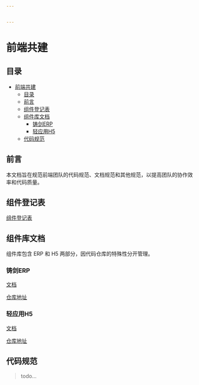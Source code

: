 ```yaml
---


---
```


# 前端共建

## 目录

- [前端共建](#前端共建)
  - [目录](#目录)
  - [前言](#前言)
  - [组件登记表](#组件登记表)
  - [组件库文档](#组件库文档)
    - [铸剑ERP](#铸剑erp)
    - [轻应用H5](#轻应用h5)
  - [代码规范](#代码规范)

## 前言

本文档旨在规范前端团队的代码规范、文档规范和其他规范，以提高团队的协作效率和代码质量。


## 组件登记表


[组件登记表](https://doc.ky-tech.com.cn/sheets/e15c55dcc38f4e3db8ec0239e7e0839f)


## 组件库文档

组件库包含 ERP 和 H5 两部分，因代码仓库的特殊性分开管理。

### 铸剑ERP
[文档](https://edge.uat.kye-erp.com/#/hr/demo-document)

[仓库地址](https://edge.uat.kye-erp.com/#/hr/demo-document)

### 轻应用H5
[文档](http://hr-doc-dev.kyslb.com/)

[仓库地址](http://gitlab.ky-tech.com.cn/HR-FEGroup/hr-fe-together-build)



## 代码规范

>  todo...